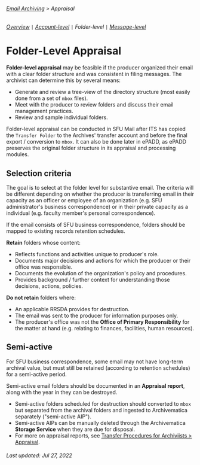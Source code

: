 ###### [Email Archiving](../README.md) > Appraisal
###### [Overview](overview.md) `|` [Account-level](account-level-appraisal.md) `|` Folder-level `|` [Message-level](message-level-appraisal.md)

# Folder-Level Appraisal
**Folder-level appraisal** may be feasible if the producer organized their email with a clear folder structure and was consistent in filing messages. The archivist can determine this by several means:
- Generate and review a tree-view of the directory structure (most easily done from a set of `mbox` files).
- Meet with the producer to review folders and discuss their email management practices.
- Review and sample individual folders.

Folder-level appraisal can be conducted in SFU Mail after ITS has copied the `Transfer Folder` to the Archives' transfer account and before the final export / conversion to `mbox`. It can also be done later in ePADD, as ePADD preserves the original folder structure in its appraisal and processing modules.

## Selection criteria
The goal is to select at the folder level for substantive email. The criteria will be different depending on whether the producer is transferring email in their capacity as an officer or employee of an organization (e.g. SFU administrator's business correspondence) or in their private capacity as a individual (e.g. faculty member's personal correspondence).

If the email consists of SFU business correspondence, folders should be mapped to existing records retention schedules.

**Retain** folders whose content:
- Reflects functions and activities unique to producer's role.
- Documents major decisions and actions for which the producer or their office was responsible.
- Documents the evolution of the organization's policy and procedures.
- Provides background / further context for understanding those decisions, actions, policies.

 **Do not retain** folders where:
- An applicable RRSDA provides for destruction.
-	The email was sent to the producer for information purposes only.
- The producer's office was not the **Office of Primary Responsibility** for the matter at hand (e.g. relating to finances, facilities, human resources).

## Semi-active
For SFU business correspondence, some email may not have long-term archival value, but must still be retained (according to retention schedules) for a semi-active period.

Semi-active email folders should be documented in an **Appraisal report**, along with the year in they can be destroyed.
- Semi-active folders scheduled for destruction should converted to `mbox` but separated from the archival folders and ingested to Archivematica separately ("semi-active AIP").
- Semi-active AIPs can be manually deleted through the Archivematica **Storage Service** when they are due for disposal.
- For more on appraisal reports, see [Transfer Procedures for Archiviists > Appraisal](../archivists/appraisal.md#appraisal-report).

###### Last updated: Jul 27, 2022
